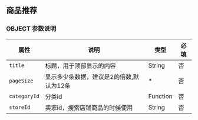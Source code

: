 ## 商品推荐 


### OBJECT 参数说明
属性|说明|类型|必填
---|---|---|---
`title`|标题，用于顶部显示的内容|String|否
`pageSize`|显示多少条数据，建议是2的倍数,默认为12条|*|否
`categoryId`|分类id|Function|否
`storeId`|卖家id，搜索店铺商品的时候使用|String|否